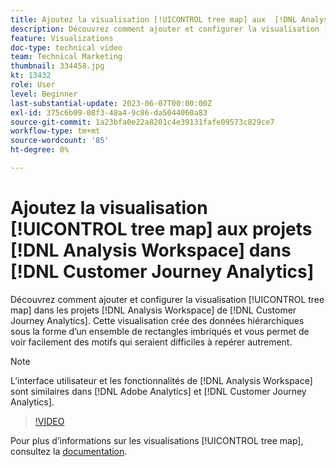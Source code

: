 ```yaml
---
title: Ajoutez la visualisation [!UICONTROL tree map] aux  [!DNL Analysis Workspace] projets
description: Découvrez comment ajouter et configurer la visualisation [!UICONTROL tree map] dans [!DNL Analysis Workspace] projects in [!DNL Customer Journey Analytics].
feature: Visualizations
doc-type: technical video
team: Technical Marketing
thumbnail: 334458.jpg
kt: 13432
role: User
level: Beginner
last-substantial-update: 2023-06-07T00:00:00Z
exl-id: 375c6b09-08f3-48a4-9c86-da5044060a83
source-git-commit: 1a23bfa0e22a8201c4e39131fafe09573c829ce7
workflow-type: tm+mt
source-wordcount: '85'
ht-degree: 0%

---
```


# Ajoutez la visualisation [!UICONTROL tree map] aux projets [!DNL Analysis Workspace] dans [!DNL Customer Journey Analytics]

Découvrez comment ajouter et configurer la visualisation [!UICONTROL tree map] dans les projets [!DNL Analysis Workspace] de [!DNL Customer Journey Analytics]. Cette visualisation crée des données hiérarchiques sous la forme d’un ensemble de rectangles imbriqués et vous permet de voir facilement des motifs qui seraient difficiles à repérer autrement.

>[!NOTE]
>
>L’interface utilisateur et les fonctionnalités de [!DNL Analysis Workspace] sont similaires dans [!DNL Adobe Analytics] et [!DNL Customer Journey Analytics].

>[!VIDEO](https://video.tv.adobe.com/v/334458/?quality=12&learn=on)

Pour plus d’informations sur les visualisations [!UICONTROL tree map], consultez la [documentation](https://experienceleague.adobe.com/docs/analytics-platform/using/cja-workspace/visualizations/treemap.html?lang=fr).
